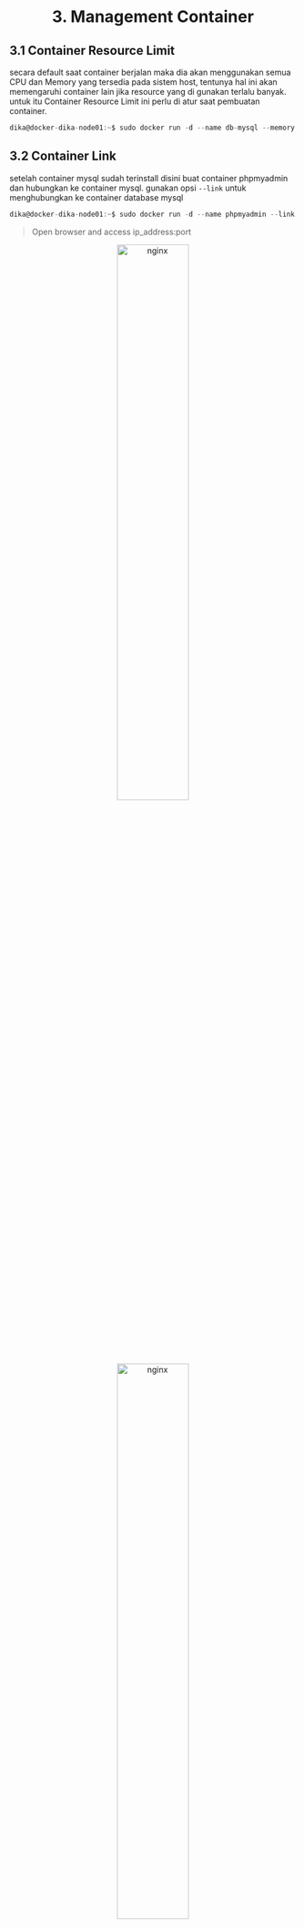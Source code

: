 <!-- Heading -->
<h1 align="center">3. Management Container</h1>

## 3.1 Container Resource Limit
secara default saat container berjalan maka dia akan menggunakan semua CPU dan Memory yang tersedia pada sistem host, tentunya hal ini akan memengaruhi container lain jika resource yang di gunakan terlalu banyak. untuk itu Container Resource Limit ini perlu di atur saat pembuatan container.
 ```js
dika@docker-dika-node01:~$ sudo docker run -d --name db-mysql --memory 100m --cpus 0.5 -e MYSQL_ROOT_PASSWORD=kits123 -e MYSQL_DATABASE="Komunitas IT" -p 3306:3306 mysql:latest
```

## 3.2 Container Link 
setelah container mysql sudah terinstall disini buat container phpmyadmin dan hubungkan ke container mysql. gunakan opsi `--link` untuk menghubungkan ke container database mysql
 ```js
dika@docker-dika-node01:~$ sudo docker run -d --name phpmyadmin --link db-mysql:db -p 8000:80 phpmyadmin:latest
```

>Open browser and access ip_address:port
<p align="center">
  <img src="images/images-1.png" witdh="50%" height="50%" alt="nginx"/>
</p>
<p align="center">
  <img src="images/images-2.png" witdh="50%" height="50%" alt="nginx"/>
</p>

## 3.3 Docker Volume
docker volume seperti sebuah storage yang digunakan docker untuk menyimpan data, by default volume auto generate saat membuat ataupun menjalankan container

> 3.3.1 Mount Volume with busybox

buat directory baru dan isi dengan sebuah data sederhana
```js
dika@docker-dika-node01:~$ for i in {1..3};do mkdir data-kits/komunitas-it-$i;done && for i in {1..3};do echo "Komunitas IT #$i" > data-kits/komunitas-it-$i/data.txt;done
dika@docker-dika-node01:~$ tree
.
├── data-kits
│   ├── komunitas-it-1
│   │   └── data.txt
│   ├── komunitas-it-2
│   │   └── data.txt
│   └── komunitas-it-3
│       └── data.txt
└── snap
    └── docker
        ├── 2932
        ├── common
        └── current -> 2932

10 directories, 3 files
dika@docker-dika-node01:~$
```

create volume forkits
 ```js
dika@docker-dika-node01:~$ sudo docker volume create forkits
[sudo] password for dika: 
forkits
dika@docker-dika-node01:~$ sudo docker volume ls
DRIVER    VOLUME NAME
local     79cc97991f06eaa6d2450367be7bf3637fa18d41426d7c1316e164465c11c067
local     forkits
```

lakukan pull image `busybox` (perangkat lunak yang menggabungkan berbagai perintah dan utilitas dasar Unix/Linux ke dalam satu file eksekusi tunggal yang ringan)
```js
dika@docker-dika-node01:~$ sudo docker pull busybox:latest
latest: Pulling from library/busybox
2fce1e0cdfc5: Pull complete
Digest: sha256:c230832bd3b0be59a6c47ed64294f9ce71e91b327957920b6929a0caa8353140
Status: Downloaded newer image for busybox:latest
docker.io/library/busybox:latest
dika@docker-dika-node01:~$ sudo docker images
REPOSITORY   TAG       IMAGE ID       CREATED         SIZE
phpmyadmin   latest    2c40d71042e9   2 weeks ago     562MB
nginx        latest    39286ab8a5e1   5 weeks ago     188MB
mysql        latest    680b8c60dce6   8 weeks ago     586MB
busybox      latest    6fd955f66c23   16 months ago   4.26MB
```
deploy volume yang telah terbuat kedalam container busybox
```js
dika@docker-dika-node01:~$ sudo docker create -v /forkits --name KITS busybox
623771f81f7ab1d349504de044d66a65e9be7b351bc8b1c49ea3209499627f0a
dika@docker-dika-node01:~$ sudo docker ps -a
CONTAINER ID   IMAGE     COMMAND   CREATED         STATUS    PORTS     NAMES
623771f81f7a   busybox   "sh"      9 seconds ago   Created             KITS
```
copy data yang dibuat diawal kedalam volume busybox
```js
dika@docker-dika-node01:~$ cd data-kits/
dika@docker-dika-node01:~/data-kits$ sudo docker cp . KITS:/forkits
Successfully copied 6.14kB to KITS:/forkits
```
test volume dengan membuat 1 container ubuntu dan lakukan mount ke volume busybox. jika sudah masuk kedalam container jalankan periuntah `df -h` dan `lsblk -l` untuk melihat mounted volume
```js
dika@docker-dika-node01:~$ sudo docker run -it --volumes-from KITS ubuntu /bin/bash
root@f0412ed18b88:/# df -h
Filesystem      Size  Used Avail Use% Mounted on
overlay          20G  6.0G   13G  33% /
tmpfs            64M     0   64M   0% /dev
shm              64M     0   64M   0% /dev/shm
/dev/sda2        20G  6.0G   13G  33% /forkits
tmpfs           457M     0  457M   0% /proc/asound
tmpfs           457M     0  457M   0% /proc/acpi
tmpfs           457M     0  457M   0% /proc/scsi
tmpfs           457M     0  457M   0% /sys/firmware
root@f0412ed18b88:/# lsblk -l
NAME  MAJ:MIN RM  SIZE RO TYPE MOUNTPOINTS
loop0   7:0    0 74.3M  1 loop
loop1   7:1    0  132M  1 loop
loop2   7:2    0 38.8M  1 loop
sda     8:0    0   20G  0 disk
sda1    8:1    0    1M  0 part
sda2    8:2    0   20G  0 part /etc/hosts
                               /etc/hostname
                               /etc/resolv.conf
                               /forkits
sr0    11:0    1  2.6G  0 rom
```
terakhir test `ls -R` dan `cat` semua isi file data yang dimasukkan kedalam volume 
```js
root@f0412ed18b88:/# ls -R forkits/
forkits/:
komunitas-it-1  komunitas-it-2  komunitas-it-3

forkits/komunitas-it-1:
data.txt

forkits/komunitas-it-2:
data.txt

forkits/komunitas-it-3:
data.txt

root@f0412ed18b88:/# for x in {1..3}; do cat forkits/komunitas-it-$x/data.txt; done
Komunitas IT #1
Komunitas IT #2
Komunitas IT #3
```
<hr />

> 3.3.2 Mount Volume with NFS 

create directory yang ingin di share, untuk share disini kita gunakan directory data-kits sebelumnya
```js
dika@docker-dika-node01:~$ tree data-kits/
data-kits/
├── komunitas-it-1
│   └── data.txt
├── komunitas-it-2
│   └── data.txt
└── komunitas-it-3
    └── data.txt

4 directories, 3 files
dika@docker-dika-node01:~$
```

run container baru dengan images nfs dan share directory arahin ke `data-kits`
```js
dika@docker-dika-node01:~$ sudo docker run -d --name nfs-server-dika --restart unless-stopped --privileged -e SHARED_DIRECTORY=/data -v ~/data-kits:/data -p 2049:2049 itsthenetwork/nfs-serv
er-alpine
Unable to find image 'itsthenetwork/nfs-server-alpine:latest' locally
latest: Pulling from itsthenetwork/nfs-server-alpine
bdf0201b3a05: Pull complete
8e751f03d47e: Pull complete
68ecfeaf6b18: Pull complete
9b7b81142e96: Pull complete
636af84da018: Pull complete
b266affcdfe5: Pull complete
Digest: sha256:7fa99ae65c23c5af87dd4300e543a86b119ed15ba61422444207efc7abd0ba20
Status: Downloaded newer image for itsthenetwork/nfs-server-alpine:latest
44b3f62844af306385115c7b21732958372f968fbdaa0cc3f011b34efc292ef0
dika@docker-dika-node01:~$ sudo docker ps
CONTAINER ID   IMAGE                             COMMAND              CREATED         STATUS         PORTS                                       NAMES
44b3f62844af   itsthenetwork/nfs-server-alpine   "/usr/bin/nfsd.sh"   6 seconds ago   Up 4 seconds   0.0.0.0:2049->2049/tcp, :::2049->2049/tcp   nfs-server-dika
dika@docker-dika-node01:~$
```
`options docker run container nfs:`
```js
--restart unless-stopped  //mengatur container restart secara otomatis kecuali dihentikan oleh user
--privileged  //hak akses penuh ke container
-e SHARED_DIRECTORY=/data //menentukan environment path directory yang akan di ekspos oleh nsf server
-v ~/data-kits:/data  //mount directory sumber ke directory /data sebagai storage yang dapat diakses melalui NFS
-p 2049:2049 //port default NFS
```

test pada `docker-dika-node02`, install nfs client untuk akses server nfs
```js
dika@docker-dika-node02:~$ sudo apt install nfs-common 
Reading package lists... Done
Building dependency tree... Done
Reading state information... Done
nfs-common is already the newest version (1:2.6.4-3ubuntu5).
0 upgraded, 0 newly installed, 0 to remove and 25 not upgraded.
```

make directory dan lakukan mount ke server nfs
```js
dika@docker-dika-node02:~$ mkdir data
dika@docker-dika-node02:~$ tree
.
└── data

2 directories, 0 files

dika@docker-dika-node02:~$ sudo mount -v -t nfs4 10.10.10.11:/ data/
mount.nfs4: timeout set for Fri Sep 20 02:50:34 2024
mount.nfs4: trying text-based options 'vers=4.2,addr=10.10.10.11,clientaddr=10.10.10.12'   

dika@docker-dika-node02:~$ df -h
Filesystem      Size  Used Avail Use% Mounted on
tmpfs            92M  1.4M   91M   2% /run
/dev/sda2        20G  4.4G   15G  24% /
tmpfs           457M     0  457M   0% /dev/shm
tmpfs           5.0M     0  5.0M   0% /run/lock
tmpfs            92M   12K   92M   1% /run/user/1000
10.10.10.11:/    20G  6.1G   13G  33% /home/dika/data
dika@docker-dika-node02:~$ tree data/
data/
├── komunitas-it-1
│   └── data.txt
├── komunitas-it-2
│   └── data.txt
└── komunitas-it-3
    └── data.txt

4 directories, 3 files
```
sekarang buat directory data kits menjadi 10 list data dari `docker-dika-node02`
```js
dika@docker-dika-node02:~$ for i in {4..10}; do mkdir data/komunitas-it-$i;done && for i in {4
..10}; do echo "Komunitas IT#$i" > data/komunitas-it-$i/data.txt; done
```

cek di `docker-dika-node01`
```js
dika@docker-dika-node01:~$ tree -v
.
├── data-kits
│   ├── komunitas-it-1
│   │   └── data.txt
│   ├── komunitas-it-2
│   │   └── data.txt
│   ├── komunitas-it-3
│   │   └── data.txt
│   ├── komunitas-it-4
│   │   └── data.txt
│   ├── komunitas-it-5
│   │   └── data.txt
│   ├── komunitas-it-6
│   │   └── data.txt
│   ├── komunitas-it-7
│   │   └── data.txt
│   ├── komunitas-it-8
│   │   └── data.txt
│   ├── komunitas-it-9
│   │   └── data.txt
│   └── komunitas-it-10
│       └── data.txt
└── snap
    └── docker
        ├── 2932
        ├── common
        └── current -> 2932

17 directories, 10 files
dika@docker-dika-node01:~$
```

> 3.3.3 Docker Volume Permission

sesuai namanya docker volume permissions mengatur hak akses untuk container ketika volume di mount kedalam container. by default saat mount tanpa mendefinisikan permission maka hak akses container terhadap volume tersebut adalah rw (read write).

1. Read Write

create new volume dan mount kedalam container baru lalu pastikan <b>RW: true</b> saat dilakukan inspect pada container.
```js
dika@docker-dika-node01:~$ sudo docker volume create rw-volume 
[sudo] password for dika: 
rw-volume
dika@docker-dika-node01:~$ sudo docker run -d --name nginx-rw -v rw-volume:/usr/share/nginx/h
tml -p 8080:80 nginx:latest
36de99619beb2df1a68184c380da5e9cbe665572c88cbe688925894e733cab95
dika@docker-dika-node01:~$ sudo docker inspect nginx-rw | grep -i mounts -A10
        "Mounts": [
            {
                "Type": "volume",
                "Name": "rw-volume",
                "Source": "/var/snap/docker/common/var-lib-docker/volumes/rw-volume/_data",  
                "Destination": "/usr/share/nginx/html",
                "Driver": "local",
                "Mode": "z",
                "RW": true,
                "Propagation": ""
            }
```
kemudian ubah isi content pada nginx lalu verify dengan curl 
```js
dika@docker-dika-node01:~$ sudo docker exec -it nginx-rw bash -c 'echo "The Usefull IT" > /usr/share/nginx/html/index.html'
dika@docker-dika-node01:~$ sudo docker inspect nginx-rw | grep -i ipaddress
            "SecondaryIPAddresses": null,
            "IPAddress": "172.17.0.3",
                    "IPAddress": "172.17.0.3",
dika@docker-dika-node01:~$ curl 127.17.0.3:8080
The Usefull IT
```

2. Read-Only

sesuai namanya hak akses read-only yang diterapkan ke dalam sebuah container akan membuat container hanya bisa membaca resource pada sebuah volume. ulangi konfigurasi seperti sebelumnya 
```js
dika@docker-dika-node01:~$ sudo docker volume create ro-volume
ro-volume
dika@docker-dika-node01:~$ sudo docker run -d --name nginx-ro -v ro-volume:/usr/share/nginx/h
tml:ro -p 8081:80 nginx:latest
160c2e57c3a8abfcb6c769a99a788455b6cd74643eabe01e4b2101203f5b4e0c

// terlihat hasil inspect berbeda pada sebelumnya, karena hak akses yang diberikan read-only maka pada status RW akan false
dika@docker-dika-node01:~$ sudo docker inspect nginx-ro | grep -i mounts -A10
        "Mounts": [
            {
                "Type": "volume",
                "Name": "ro-volume",
                "Source": "/var/snap/docker/common/var-lib-docker/volumes/ro-volume/_data",  
                "Destination": "/usr/share/nginx/html",
                "Driver": "local",
                "Mode": "ro",
                "RW": false,
                "Propagation": ""
            }
```

dan saat dilakukan uji coba untuk merubah isi content nginx dari internal container maka akan muncul output `Read-Only`
```js
dika@docker-dika-node01:~$ sudo docker exec -it nginx-ro bash -c 'echo "Komunitas IT 2024" > 
/usr/share/nginx/html/index.html'
bash: line 1: /usr/share/nginx/html/index.html: Read-only file system
```

namun jika ingin merubah isi content pada nginx kita bisa lakukan pada terminal host docker atau external container, karena diawal yang diberi read-only saja hanya pada container. jika sudah verify dengan curl 
```js
dika@docker-dika-node01:~$ echo "Komunitas IT 2024" > index.html && sudo cp index.html /var/snap/docker/common/var-lib-docker/volumes/ro-volume/_data
dika@docker-dika-node01:~$ sudo docker inspect nginx-ro | grep -i ipaddress
            "SecondaryIPAddresses": null,
            "IPAddress": "172.17.0.4",
                    "IPAddress": "172.17.0.4",
dika@docker-dika-node01:~$ curl 172.17.0.4
Komunitas IT 2024
```

> 3.3.4 Volume SSHFS

driver sshfs memungkinkan untuk membuat volume dari directory vm/instance lain dengan memanfaatkan ssh yang membuat directory remote server seolah olah berada pada mesin local.

create new directory dengan file yang akan di jadikan remote server `docker-dika-node02`
```js
dika@docker-dika-node02:~$ mkdir website && echo "Komunitas IT 2024" > website/index.
html 
dika@docker-dika-node02:~$ tree
.
└── website
    └── index.html

2 directories, 1 file
```

pindah ke instance `docker-dika-node01` dan install plugin sshfs
```js
dika@docker-dika-node01:~$ sudo docker plugin install --grant-all-permissions vieux/sshfs
latest: Pulling from vieux/sshfs
Digest: sha256:1d3c3e42c12138da5ef7873b97f7f32cf99fb6edde75fa4f0bcf9ed277855811
52d435ada6a4: Complete
Installed plugin vieux/sshfs
dika@docker-dika-node01:~$ sudo docker plugin ls
ID             NAME                 DESCRIPTION               ENABLED
c6bd1135f23b   vieux/sshfs:latest   sshFS plugin for Docker   true
```

pastiin kedua vm sudah di konfigurasi passswordless, kemudian definisiin directory `.ssh` pada plugin
```js
dika@docker-dika-node01:~$ sudo docker plugin ls
ID             NAME                 DESCRIPTION               ENABLED
c6bd1135f23b   vieux/sshfs:latest   sshFS plugin for Docker   true
dika@docker-dika-node01:~$ sudo docker plugin disable vieux/sshfs
vieux/sshfs
dika@docker-dika-node01:~$ sudo docker plugin set vieux/sshfs sshkey.source=/home/dika/.ssh
dika@docker-dika-node01:~$ sudo docker plugin enable vieux/sshfs:latest
vieux/sshfs:latest
dika@docker-dika-node01:~$ sudo docker plugin ls
ID             NAME                 DESCRIPTION               ENABLED
c6bd1135f23b   vieux/sshfs:latest   sshFS plugin for Docker   true
```

create volume dengan menggunakan plugin `vieux/sshfs`
```js
dika@docker-dika-node01:~$ sudo docker volume create --driver vieux/sshfs -o sshcmd=dika@docke
r-dika-node02:~/website -o allow_other ssh-volume
ssh-volume
dika@docker-dika-node01:~$ sudo docker volume inspect ssh-volume
[
    {
        "CreatedAt": "0001-01-01T00:00:00Z",
        "Driver": "vieux/sshfs:latest",
        "Labels": null,
        "Mountpoint": "/mnt/volumes/418704105d9c697e81afebce6ca20ec8",
        "Name": "ssh-volume",
        "Options": {
            "allow_other": "",
            "sshcmd": "dika@docker-dika-node02:/home/dika/website"
        },
        "Scope": "local"
    }
]
```

build container dan lakukan mount ke `ssh-volume`
```js
dika@docker-dika-node01:~$ sudo docker run -d --name nginx-sshfs -p 8090:80 -v ssh-volume:/usr
/share/nginx/html nginx:latest
\\Unable to find image 'nginx:latest' locally
latest: Pulling from library/nginx
a2318d6c47ec: Pull complete
095d327c79ae: Pull complete
bbfaa25db775: Pull complete
7bb6fb0cfb2b: Pull complete
0723edc10c17: Pull complete
24b3fdc4d1e3: Pull complete
3122471704d5: Pull complete
Digest: sha256:04ba374043ccd2fc5c593885c0eacddebabd5ca375f9323666f28dfd5a9710e3
Status: Downloaded newer image for nginx:latest
aa52c96ae820945512d3700f9672b5a1ad9e37d9d6a45942280e200598862a16
```

verify dengan curl
```js
dika@docker-dika-node01:~$ curl localhost:8090
Komunitas IT 2024
```

test edit file di instance `docker-dika-node02` untuk memastikan ssh-volume melakukan `sync`.
```js
dika@docker-dika-node01:~$ ssh dika@docker-dika-node02 -t 'echo "The Usefull IT" > website/ind
ex.html'
dika@docker-dika-node01:~$ curl localhost:8090
The Usefull IT
```

## Network Driver Docker
